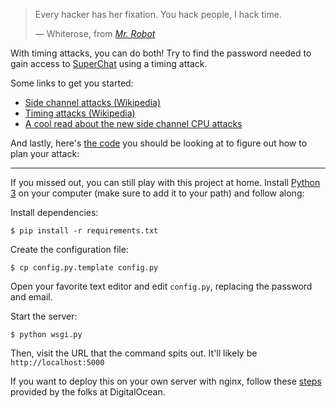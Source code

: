 > Every hacker has her fixation. You hack people, I hack time.
>
> — Whiterose, from [*Mr. Robot*](http://www.imdb.com/title/tt4158110/)

With timing attacks, you can do both! Try to find the password needed to gain access to [SuperChat](http://superchat.jli.host/)
using a timing attack.

Some links to get you started:

* [Side channel attacks (Wikipedia)](https://en.wikipedia.org/wiki/Side-channel_attack)
* [Timing attacks (Wikipedia)](https://en.wikipedia.org/wiki/Timing_attack)
* [A cool read about the new side channel CPU attacks](https://www.raspberrypi.org/blog/why-raspberry-pi-isnt-vulnerable-to-spectre-or-meltdown/)

And lastly, here's [the code](app.py) you should be looking at to figure out how to plan your attack:

-----

If you missed out, you can still play with this project at home. Install [Python 3](https://www.python.org/downloads/) on your
computer (make sure to add it to your path) and follow along:

Install dependencies:

`$ pip install -r requirements.txt`

Create the configuration file:

`$ cp config.py.template config.py`

Open your favorite text editor and edit `config.py`, replacing the password and email.

Start the server:

`$ python wsgi.py`

Then, visit the URL that the command spits out. It'll likely be `http://localhost:5000`

If you want to deploy this on your own server with nginx, follow these 
[steps](https://www.digitalocean.com/community/tutorials/how-to-serve-flask-applications-with-uwsgi-and-nginx-on-ubuntu-16-04)
provided by the folks at DigitalOcean.
